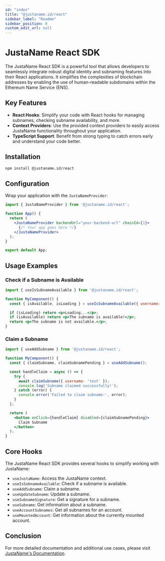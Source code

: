 ```yaml
---
id: "index"
title: "@justaname.id/react"
sidebar_label: "Readme"
sidebar_position: 0
custom_edit_url: null
---
```


# JustaName React SDK

The JustaName React SDK is a powerful tool that allows developers to seamlessly integrate robust digital identity and subnaming features into their React applications. It simplifies the complexities of blockchain addresses by enabling the use of human-readable subdomains within the Ethereum Name Service (ENS).

## Key Features
- **React Hooks**: Simplify your code with React hooks for managing subnames, checking subname availability, and more.
- **Context Providers**: Use the provided context providers to easily access JustaName functionality throughout your application.
- **TypeScript Support**: Benefit from strong typing to catch errors early and understand your code better.

## Installation

```bash
npm install @justaname.id/react
```

## Configuration

Wrap your application with the `JustaNameProvider`:

```jsx
import { JustaNameProvider } from '@justaname.id/react';

function App() {
  return (
    <JustaNameProvider backendUrl="your-backend-url" chainId={1}>
      {/* Your app goes here */}
    </JustaNameProvider>
  );
}

export default App;
```

## Usage Examples

### Check if a Subname is Available

```jsx
import { useIsSubnameAvailable } from '@justaname.id/react';

function MyComponent() {
  const { isAvailable, isLoading } = useIsSubnameAvailable({ username: 'test', ensDomain: 'justaname.id' });

  if (isLoading) return <p>Loading...</p>;
  if (isAvailable) return <p>The subname is available!</p>;
  return <p>The subname is not available.</p>;
}
```

### Claim a Subname

```jsx
import { useAddSubname } from '@justaname.id/react';

function MyComponent() {
  const { claimSubname, claimSubnamePending } = useAddSubname();

  const handleClaim = async () => {
    try {
      await claimSubname({ username: 'test' });
      console.log('Subname claimed successfully!');
    } catch (error) {
      console.error('Failed to claim subname:', error);
    }
  };

  return (
    <button onClick={handleClaim} disabled={claimSubnamePending}>
      Claim Subname
    </button>
  );
}
```

## Core Hooks

The JustaName React SDK provides several hooks to simplify working with JustaName:

- `useJustaName`: Access the JustaName context.
- `useIsSubnameAvailable`: Check if a subname is available.
- `useAddSubname`: Claim a subname.
- `useUpdateSubname`: Update a subname.
- `useSubnameSignature`: Get a signature for a subname.
- `useSubname`: Get information about a subname.
- `useAccountSubnames`: Get all subnames for an account.
- `useMountedAccount`: Get information about the currently mounted account.

## Conclusion

For more detailed documentation and additional use cases, please visit [JustaName's Documentation](https://docs.justaname.io).
